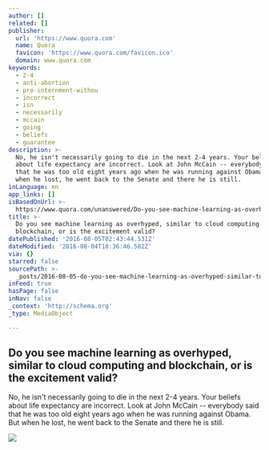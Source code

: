 ```yaml
---
author: []
related: []
publisher:
  url: 'https://www.quora.com'
  name: Quora
  favicon: 'https://www.quora.com/favicon.ico'
  domain: www.quora.com
keywords:
  - 2-4
  - anti-abortion
  - pro-internment-withou
  - incorrect
  - isn
  - necessarily
  - mccain
  - going
  - beliefs
  - guarantee
description: >-
  No, he isn't necessarily going to die in the next 2-4 years. Your beliefs
  about life expectancy are incorrect. Look at John McCain -- everybody said
  that he was too old eight years ago when he was running against Obama. But
  when he lost, he went back to the Senate and there he is still.
inLanguage: en
app_links: []
isBasedOnUrl: >-
  https://www.quora.com/unanswered/Do-you-see-machine-learning-as-overhyped-similar-to-cloud-computing-and-blockchain-or-is-the-excitement-valid
title: >-
  Do you see machine learning as overhyped, similar to cloud computing and
  blockchain, or is the excitement valid?
datePublished: '2016-08-05T02:43:44.531Z'
dateModified: '2016-08-04T18:36:46.582Z'
via: {}
starred: false
sourcePath: >-
  _posts/2016-08-05-do-you-see-machine-learning-as-overhyped-similar-to-cloud-c.md
inFeed: true
hasPage: false
inNav: false
_context: 'http://schema.org'
_type: MediaObject

---
```

<article style=""><h1>Do you see machine learning as overhyped, similar to cloud computing and blockchain, or is the excitement valid?</h1><p>No, he isn't necessarily going to die in the next 2-4 years. Your beliefs about life expectancy are incorrect. Look at John McCain -- everybody said that he was too old eight years ago when he was running against Obama. But when he lost, he went back to the Senate and there he is still.</p><img src="https://qsf.ec.quoracdn.net/-images.new_grid.fb_share_default.png2801ad8885530345.png" /></article>